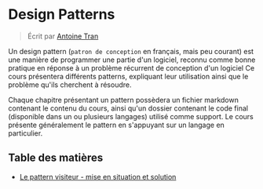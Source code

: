 # Design Patterns

> Écrit par [Antoine Tran](https://github.com/Tran-Antoine)

Un design pattern (`patron de conception` en français, mais peu courant) est une manière de programmer une partie d'un logiciel, reconnu comme bonne pratique en réponse à un problème récurrent de conception d'un logiciel
Ce cours présentera différents patterns, expliquant leur utilisation ainsi que le problème qu'ils cherchent à résoudre.

Chaque chapitre présentant un pattern possèdera un fichier markdown contenant le contenu du cours, ainsi qu'un dossier contenant le code final (disponible dans un ou plusieurs langages)
utilisé comme support. Le cours présente généralement le pattern en s'appuyant sur un langage en particulier.

## Table des matières

- [Le pattern visiteur - mise en situation et solution](fr/visiteur/VISITEUR_PATTERN.md)

